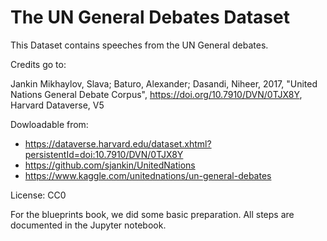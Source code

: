 # The UN General Debates Dataset

This Dataset contains speeches from the UN General debates.

Credits go to:

Jankin Mikhaylov, Slava; Baturo, Alexander; Dasandi, Niheer, 2017, "United Nations General Debate Corpus", https://doi.org/10.7910/DVN/0TJX8Y, Harvard Dataverse, V5

Dowloadable from:

* https://dataverse.harvard.edu/dataset.xhtml?persistentId=doi:10.7910/DVN/0TJX8Y
* https://github.com/sjankin/UnitedNations
* https://www.kaggle.com/unitednations/un-general-debates

License: CC0



For the blueprints book, we did some basic preparation. All steps are documented in the Jupyter notebook.

